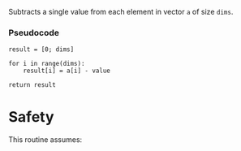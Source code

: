 Subtracts a single value from each element in vector `a` of size `dims`.

### Pseudocode

```ignore
result = [0; dims]

for i in range(dims):
    result[i] = a[i] - value

return result
```

# Safety

This routine assumes:
